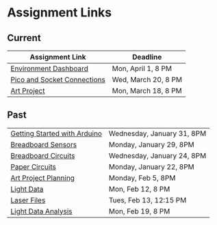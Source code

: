 # Assignment Links

## Current

| Assignment Link                                                                                        | Deadline                                                                                       |
| ------------------------------------------------------------------------------------------------------ | ---------------------------------------------------------------------------------------------- |
| [Environment Dashboard](https://classroom.github.com/a/U69lxgc3)                                       | Mon, April 1, 8 PM                                                                             |
| [Pico and Socket Connections](https://github.com/allegheny-college-cmpsc-406-spring-2024/pico-sockets) | Wed, March 20, 8 PM |
| [Art Project](https://classroom.github.com/a/UUJ9CPCU)                                                 | Mon, March 18, 8 PM                                                                            |

## Past

<table><tbody><tr><td><a href="https://github.com/allegheny-college-cmpsc-406-spring-2024/arduino-getting-started">Getting Started with Arduino</a></td><td>Wednesday, January 31, 8PM</td></tr><tr><td><a href="https://classroom.github.com/a/rVY-FDex">Breadboard Sensors</a></td><td>Monday, January 29, 8PM</td></tr><tr><td><a href="https://classroom.github.com/a/uLKZwMI7">Breadboard Circuits</a></td><td>Wednesday, January 24, 8PM</td></tr><tr><td><a href="https://classroom.github.com/a/M3srn37H">Paper Circuits</a></td><td>Monday, January 22, 8PM</td></tr><tr><td><a href="https://classroom.github.com/a/X9aQ_zHa">Art Project Planning</a></td><td>Monday, Feb 5, 8PM</td></tr><tr><td><a href="https://classroom.github.com/a/DkNyVJpS">Light Data</a></td><td>Mon, Feb 12, 8 PM</td></tr><tr><td><a href="https://github.com/allegheny-college-cmpsc-406-spring-2024/laser-files">Laser Files</a></td><td>Tues, Feb 13, 12:15 PM</td></tr><tr><td><a href="https://classroom.github.com/a/FKhsVazU">Light Data Analysis</a></td><td>Mon, Feb 19, 8 PM</td></tr></tbody></table>
